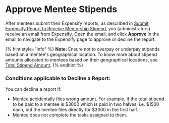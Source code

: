 # Approve Mentee Stipends

After mentees submit their Expensify reports, as described in [Submit Expensify Report to Receive Mentorship Stipend](../mentees/submit-a-report-to-receive-a-mentorship-stipend.md), you (administrators) receive an email from Expensify. Open the email, and click **Approve** in the email to navigate to the Expensify page to approve or decline the report.

{% hint style="info" %}
**Note:** Ensure not to overpay or underpay stipends based on a mentee's geographical location. To know more about stipend amounts allocated to mentees based on their geographical locations, see [Total Stipend Amount](../mentee-stipends/total-stipend-amount.md).
{% endhint %}

### Conditions applicable to Decline a Report:

You can decline a report if:

* Mentee accidentally files wrong amount. For example, if the total stipend to be paid to a mentee is $3000 which is paid in two halves, i.e. $1500 each, but the mentee files directly for $3000 in the first half.
* Mentee does not complete the tasks assigned to them.
